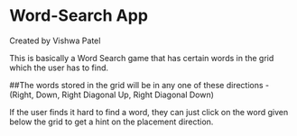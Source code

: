 # Word-Search App
Created by Vishwa Patel


This is basically a Word Search game that has certain words in the grid which the user has to find.

##The words stored in the grid will be in any one of these directions - (Right, Down, Right Diagonal Up, Right Diagonal Down)

If the user finds it hard to find a word, they can just click on the word given below the grid to get a hint on the placement direction.
